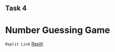 ## Task 4
# Number Guessing Game
`Replit Link`
[Replit](https://replit.com/@Okiroro-Obruthe/Week-4-Task-Number-Guessing-game#index.js "Anagho okiroro")
